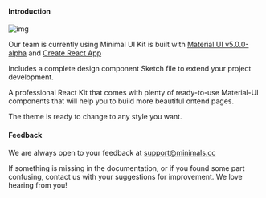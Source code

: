 #### Introduction

![img](https://res.cloudinary.com/trinhmai/image/upload/v1611583490/upload_minimal/docs/cover.png)

Our team is currently using Minimal UI Kit is built with [Material UI v5.0.0-alpha](https://next.material-ui.com/) and [Create React App](https://create-react-app.dev/)

Includes a complete design component Sketch file to extend your project development.

A professional React Kit that comes with plenty of ready-to-use Material-UI components that will help you to build more beautiful ontend pages.

The theme is ready to change to any style you want.

#### Feedback

<p>We are always open to your feedback at
<a href="mailto:support@minimals.cc?subject=[Feedback] from Customer">support@minimals.cc</a>  
<p>

If something is missing in the documentation, or if you found some part confusing, contact us with your suggestions for improvement. We love hearing from you!
